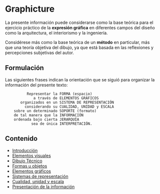 # Graphicture

La presente información puede considerarse como la base teórica para el ejercicio práctico de la **expresión gráfica** en diferentes campos del diseño como la arquitectura, el interiorismo y la ingeniería.

Considérese más como la base teórica de un **método** en particular, más que una teoría objetiva del dibujo, ya que está basada en las reflexiones y percepciones subjetivas del autor.

## Formulación

Las siguientes frases indican la orientación que se siguió para organizar la información del presente texto:

```
          Representar la FORMA (espacio)
             a través de ELEMENTOS GRÁFICOS
       organizados en un SISTEMA DE REPRESENTACIÓN
         considerando su CUALIDAD, UNIDAD y ESCALA
    sobre un determinado SOPORTE (formato)
    de tal manera que la INFORMACIÓN
    ordenada bajo cierta JERARQUÍA
            sea de única INTERPRETACIÓN.
```

## Contenido

- [Introducción](./content/introduccion.md)
- [Elementos visuales](./content/elementos-visuales.md)
- [Dibujo Técnico](./content/dibujo-tecnico.md)
- [Formas u objetos](./content/formas.md)
- [Elementos gráficos](./content/elementos-graficos.md)
- [Sistemas de representación](./content/sistemas-representacion.md)
- [Cualidad, unidad y escala](./content/cualidad-unidad-escala.md)
- [Presentación de la información](./content/presentacion-informacion.md)

